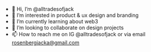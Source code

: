 - 👋 Hi, I’m @alltradesofjack
- 👀 I’m interested in product & ux design and branding
- 🌱 I’m currently learning about web3
- 💞️ I’m looking to collaborate on design projects
- 📫 How to reach me on IG @alltradesofjack or via email rosenbergjacka@gmail.com

<!---
alltradesofjack/alltradesofjack is a ✨ special ✨ repository because its `README.md` (this file) appears on your GitHub profile.
You can click the Preview link to take a look at your changes.
--->
